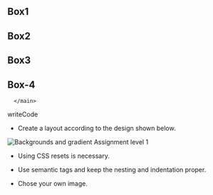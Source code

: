 <!DOCTYPE html>
<html lang="end">
    <head> 
        <meta charset="UTF-8">
        <title> Hackant </title>
        <script src="https://kit.fontawesome.com/ef43d9bbc3.js" crossorigin="anonymous"></script>
        <link rel="stylesheet" href="assets/style.css">
        <link rel="preconnect" href="https://fonts.gstatic.com" crossorigin>
        <link href="https://fonts.googleapis.com/css2?family=Roboto:wght@300;500;900&display=swap" rel="stylesheet">
    </head>
    <body>
      <main>
          <section>
         <div class="background">
             <div class="container">
                 <div class="box1">
                     <h1>Box1</h1>
                 </div>
                 <div class=" box1 box2">
                    <h1>Box2</h1>
                </div>
                <div class=" box1 box3">
                    <h1>Box3</h1>
                </div>
             </div>
             <div class="trans">
                 <h1>Box-4</h1>
             </div>
         </div>
             </section>



      </main>
   </body>
</html>writeCode

- Create a layout according to the design shown below.

![Backgrounds and gradient Assignment level 1](https://raw.githubusercontent.com/suraj122/AC-STYLE-images/master/background-and-gradients/ex-1.png)

- Using CSS resets is necessary.

- Use semantic tags and keep the nesting and indentation proper.

- Chose your own image.
